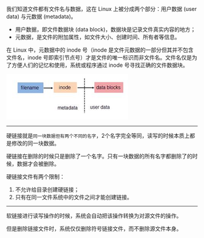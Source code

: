 我们知道文件都有文件名与数据，这在 Linux 上被分成两个部分：用户数据 (user data) 与元数据 (metadata)。

* 用户数据，即文件数据块 (data block)，数据块是记录文件真实内容的地方；
* 元数据，是文件的附加属性，如文件大小、创建时间、所有者等信息。

在 Linux 中，元数据中的 inode 号（inode 是文件元数据的一部分但其并不包含文件名，inode 号即索引节点号）才是文件的唯一标识而非文件名。文件名仅是为了方便人们的记忆和使用，系统或程序通过 inode 号寻找正确的文件数据块。


![](/assets/inode-file.jpg)


---

硬链接就是`同一块数据但有两个不同的名字`，2个名字完全等同，读写的时候本质上都是修改的同一块数据。      

硬链接在删除的时候只是删除了一个名字。只有一块数据的所有名字都删除了的时候，数据才会被删除。


硬链接文件有两个限制： 

1. 不允许给目录创建硬链接；  
2. 只有在同一文件系统中的文件之间才能创建链接。 


---

软链接进行读写操作的时候，系统会自动把该操作转换为对源文件的操作。             

但是删除链接文件时，系统仅仅删除符号链接文件，而不删除源文件本身。
